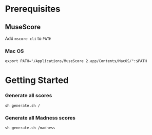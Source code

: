 # Prerequisites
## MuseScore
Add `mscore cli` to `PATH` 
### Mac OS
`export PATH="/Applications/MuseScore 2.app/Contents/MacOS/":$PATH`
# Getting Started
### Generate all scores
`sh generate.sh /`
### Generate all Madness scores
`sh generate.sh /madness`

